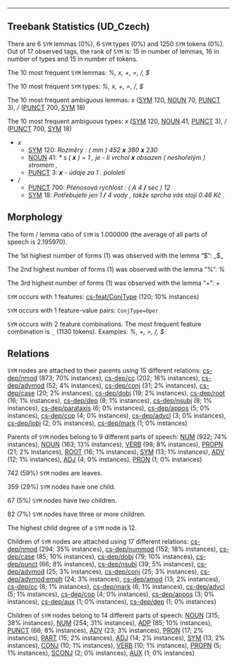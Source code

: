 

--------------------------------------------------------------------------------

## Treebank Statistics (UD_Czech)

There are 6 `SYM` lemmas (0%), 6 `SYM` types (0%) and 1250 `SYM` tokens (0%).
Out of 17 observed tags, the rank of `SYM` is: 15 in number of lemmas, 16 in number of types and 15 in number of tokens.

The 10 most frequent `SYM` lemmas: _%, x, +, =, /, $_

The 10 most frequent `SYM` types:  _%, x, +, =, /, $_

The 10 most frequent ambiguous lemmas: _x_ ([SYM]() 120, [NOUN]() 70, [PUNCT]() 3), _/_ ([PUNCT]() 700, [SYM]() 18)

The 10 most frequent ambiguous types:  _x_ ([SYM]() 120, [NOUN]() 41, [PUNCT]() 3), _/_ ([PUNCT]() 700, [SYM]() 18)


* _x_
  * [SYM]() 120: _Rozměry : ( mm ) 452 <b>x</b> 380 <b>x</b> 230_
  * [NOUN]() 41: _* s ( <b>x</b> ) = 1 , je - li vrchol <b>x</b> obsazen ( neshořelým ) stromem ,_
  * [PUNCT]() 3: _<b>x</b> - údaje za 1 . pololetí_
* _/_
  * [PUNCT]() 700: _Přenosová rychlost : ( A 4 <b>/</b> sec ) 12_
  * [SYM]() 18: _Potřebujete jen 1 <b>/</b> 4 vody , takže sprcha vás stojí 0.46 Kč ._

## Morphology

The form / lemma ratio of `SYM` is 1.000000 (the average of all parts of speech is 2.195970).

The 1st highest number of forms (1) was observed with the lemma “$”: _$_

The 2nd highest number of forms (1) was observed with the lemma “%”: _%_

The 3rd highest number of forms (1) was observed with the lemma “+”: _+_

`SYM` occurs with 1 features: [cs-feat/ConjType]() (120; 10% instances)

`SYM` occurs with 1 feature-value pairs: `ConjType=Oper`

`SYM` occurs with 2 feature combinations.
The most frequent feature combination is `_` (1130 tokens).
Examples: _%, +, =, /, $_


## Relations

`SYM` nodes are attached to their parents using 15 different relations: [cs-dep/nmod]() (873; 70% instances), [cs-dep/cc]() (202; 16% instances), [cs-dep/advmod]() (52; 4% instances), [cs-dep/conj]() (31; 2% instances), [cs-dep/case]() (20; 2% instances), [cs-dep/dobj]() (19; 2% instances), [cs-dep/root]() (16; 1% instances), [cs-dep/dep]() (8; 1% instances), [cs-dep/nsubj]() (8; 1% instances), [cs-dep/parataxis]() (6; 0% instances), [cs-dep/appos]() (5; 0% instances), [cs-dep/cop]() (4; 0% instances), [cs-dep/advcl]() (3; 0% instances), [cs-dep/iobj]() (2; 0% instances), [cs-dep/mark]() (1; 0% instances)

Parents of `SYM` nodes belong to 9 different parts of speech: [NUM]() (922; 74% instances), [NOUN]() (163; 13% instances), [VERB]() (98; 8% instances), [PROPN]() (21; 2% instances), [ROOT]() (16; 1% instances), [SYM]() (13; 1% instances), [ADV]() (12; 1% instances), [ADJ]() (4; 0% instances), [PRON]() (1; 0% instances)

742 (59%) `SYM` nodes are leaves.

359 (29%) `SYM` nodes have one child.

67 (5%) `SYM` nodes have two children.

82 (7%) `SYM` nodes have three or more children.

The highest child degree of a `SYM` node is 12.

Children of `SYM` nodes are attached using 17 different relations: [cs-dep/nmod]() (294; 35% instances), [cs-dep/nummod]() (152; 18% instances), [cs-dep/case]() (85; 10% instances), [cs-dep/dobj]() (79; 10% instances), [cs-dep/punct]() (66; 8% instances), [cs-dep/nsubj]() (39; 5% instances), [cs-dep/advmod]() (25; 3% instances), [cs-dep/conj]() (25; 3% instances), [cs-dep/advmod:emph]() (24; 3% instances), [cs-dep/amod]() (13; 2% instances), [cs-dep/cc]() (8; 1% instances), [cs-dep/mark]() (6; 1% instances), [cs-dep/advcl]() (5; 1% instances), [cs-dep/cop]() (4; 0% instances), [cs-dep/appos]() (3; 0% instances), [cs-dep/aux]() (1; 0% instances), [cs-dep/dep]() (1; 0% instances)

Children of `SYM` nodes belong to 14 different parts of speech: [NOUN]() (315; 38% instances), [NUM]() (254; 31% instances), [ADP]() (85; 10% instances), [PUNCT]() (66; 8% instances), [ADV]() (23; 3% instances), [PRON]() (17; 2% instances), [PART]() (15; 2% instances), [ADJ]() (14; 2% instances), [SYM]() (13; 2% instances), [CONJ]() (10; 1% instances), [VERB]() (10; 1% instances), [PROPN]() (5; 1% instances), [SCONJ]() (2; 0% instances), [AUX]() (1; 0% instances)

